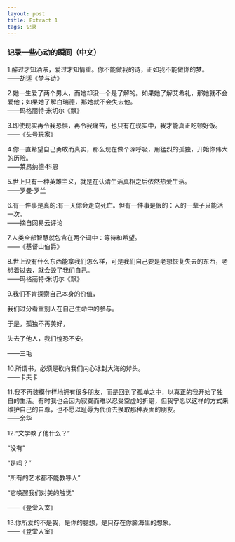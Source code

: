 ```yaml
---
layout: post
title: Extract 1
tags: 记录
---
```


### 记录一些心动的瞬间（中文）

1.醉过才知酒浓，爱过才知情重。你不能做我的诗，正如我不能做你的梦。 <br/>——胡适《梦与诗》

2.她一生爱了两个男人，而她却没一个是了解的。如果她了解艾希礼，那她就不会爱他；如果她了解白瑞德，那她就不会失去他。 <br/>——玛格丽特·米切尔《飘》

3.即使现实再令我恐惧，再令我痛苦，也只有在现实中，我才能真正吃顿好饭。 <br/>——《头号玩家》

4.你一直希望自己勇敢而真实，那么现在做个深呼吸，用猛烈的孤独，开始你伟大的历险。 <br/>——莱昂纳德·科恩

5.世上只有一种英雄主义，就是在认清生活真相之后依然热爱生活。 <br/>——罗曼·罗兰

6.有一件事是真的:有一天你会走向死亡。但有一件事是假的：人的一辈子只能活一次。 <br/>——摘自网易云评论

7.人类全部智慧就包含在两个词中：等待和希望。 <br/>——《基督山伯爵》

8.世上没有什么东西能拿我们怎么样，可是我们自己要是老想恢复失去的东西，老想着过去，就会毁了我们自己。 <br/>——玛格丽特·米切尔《飘》

9.我们不肯探索自己本身的价值，

我们过分看重别人在自己生命中的参与。

于是，孤独不再美好，

失去了他人，我们惶恐不安。 

——三毛

10.所谓书，必须是砍向我们内心冰封大海的斧头。 <br/>——卡夫卡

11.我不再装模作样地拥有很多朋友，而是回到了孤单之中，以真正的我开始了独自的生活。有时我也会因为寂寞而难以忍受空虚的折磨，但我宁愿以这样的方式来维护自己的自尊，也不愿以耻辱为代价去换取那种表面的朋友。 <br/>——余华

12.“文学教了他什么？”

“没有”

“是吗？”

“所有的艺术都不能教导人”

“它唤醒我们对美的触觉”

——《登堂入室》

13.你所爱的不是我，是你的臆想，是只存在你脑海里的想象。 <br/>——《登堂入室》
